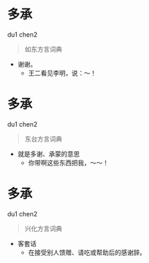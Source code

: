 # 多承
du1 chen2
> 如东方言词典
- 谢谢。
  - 王二看见李明，说：～！

# 多承
du1 chen2
> 东台方言词典
- 就是多谢、承蒙的意思
  - 你带啊这些东西把我，～～！

# 多承
du1 chen2
> 兴化方言词典
- 客套话
  - 在接受别人馈赠、请吃或帮助后的感谢辞。
